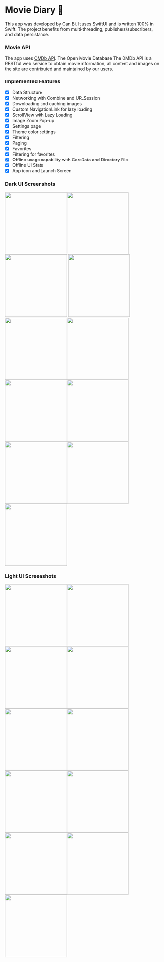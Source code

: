 # Movie Diary 🚀
This app was developed by Can Bi. It uses SwiftUI and is written 100% in Swift. The project benefits from multi-threading, publishers/subscribers, and data persistance.

### Movie API
The app uses [OMDb API](http://omdbapi.com/). 
The Open Movie Database
The OMDb API is a RESTful web service to obtain movie information, all content and images on the site are contributed and maintained by our users.

### Implemented Features
- [x]  Data Structure
- [x]  Networking with Combine and URLSession
- [x]  Downloading and caching images
- [x]  Custom NavigationLink for lazy loading
- [x]  ScrollView with Lazy Loading
- [x]  Image Zoom Pop-up
- [x]  Settings page
- [x]  Theme color settings
- [x]  Filtering
- [x]  Paging
- [x]  Favorites
- [x]  Filtering for favorites
- [x]  Offline usage capability with CoreData and Directory File
- [x]  Offline UI State
- [x]  App icon and Launch Screen

### Dark UI Screenshots
<img src="Screenshots/dark-1.png" width="200"/><img src="Screenshots/dark-2.png" width="200"/><img src="Screenshots/dark-3.png" width="200"/> <img src="Screenshots/dark-4.png" width="200"/><img src="Screenshots/dark-5.png" width="200"/><img src="Screenshots/dark-6.png" width="200"/><img src="Screenshots/dark-7.png" width="200"/><img src="Screenshots/dark-8.png" width="200"/><img src="Screenshots/dark-9.png" width="200"/><img src="Screenshots/dark-10.png" width="200"/><img src="Screenshots/dark-11.png" width="200"/> 
### Light UI Screenshots
<img src="Screenshots/light-1.png" width="200"/><img src="Screenshots/light-2.png" width="200"/><img src="Screenshots/light-3.png" width="200"/><img src="Screenshots/light-4.png" width="200"/><img src="Screenshots/light-5.png" width="200"/><img src="Screenshots/light-6.png" width="200"/><img src="Screenshots/light-7.png" width="200"/><img src="Screenshots/light-8.png" width="200"/><img src="Screenshots/light-9.png" width="200"/><img src="Screenshots/light-10.png" width="200"/><img src="Screenshots/light-11.png" width="200"/>
